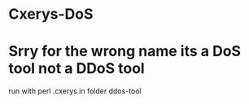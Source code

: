 # Cxerys-DoS
# Srry for the wrong name its a DoS tool not a DDoS tool
run with perl .cxerys in folder ddos-tool
